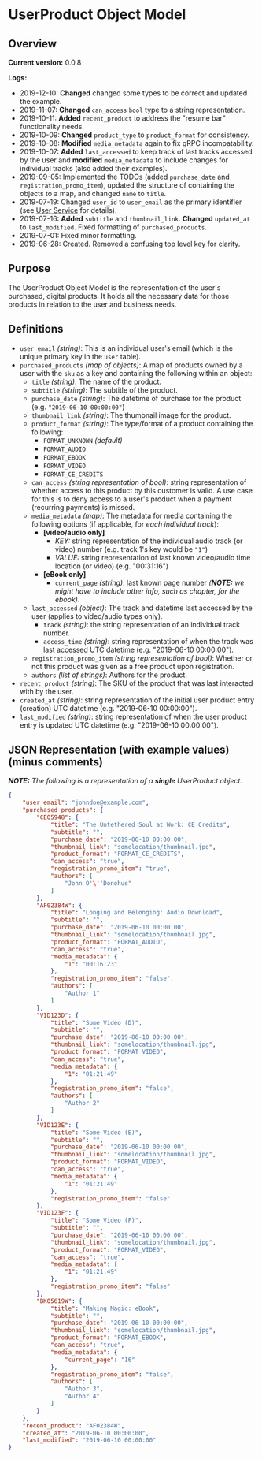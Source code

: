 # UserProduct Object Model

## Overview

**Current version:** 0.0.8

**Logs:**

- 2019-12-10: **Changed** changed some types to be correct and updated the example.
- 2019-11-07: **Changed** `can_access` `bool` type to a string representation.
- 2019-10-11: **Added** `recent_product` to address the "resume bar" functionality needs.
- 2019-10-09: **Changed** `product_type` to `product_format` for consistency.
- 2019-10-08: **Modified** `media_metadata` again to fix gRPC incompatability.
- 2019-10-07: **Added** `last_accessed` to keep track of last tracks accessed by the user and **modified** `media_metadata` to include changes for individual tracks (also added their examples).
- 2019-09-05: Implemented the TODOs (added `purchase_date` and `registration_promo_item`), updated the structure of containing the objects to a map, and changed `name` to `title`.
- 2019-07-19: Changed `user_id` to `user_email` as the primary identifier (see [User Service](https://github.com/stdev/ch-user-service/blob/develop/user/User.md) for details).
- 2019-07-16: **Added** `subtitle` and `thumbnail_link`. **Changed** `updated_at` to `last_modified`. Fixed formatting of `purchased_products`.
- 2019-07-01: Fixed minor formatting.
- 2019-06-28: Created. Removed a confusing top level key for clarity.

## Purpose

The UserProduct Object Model is the representation of the user's purchased, digital products. It holds all the necessary data for those products in relation to the user and business needs.

## Definitions

- `user_email` _(string)_: This is an individual user's email (which is the unique primary key in the `user` table).
- `purchased_products` _(map of objects)_: A map of products owned by a user with the `sku` as a key and containing the following within an object:
	- `title` _(string)_: The name of the product.
	- `subtitle` _(string)_: The subtitle of the product.
	- `purchase_date` _(string)_: The datetime of purchase for the product (e.g. `"2019-06-10 00:00:00"`)
	- `thumbnail_link` _(string)_: The thumbnail image for the product.
	- `product_format` _(string)_: The type/format of a product containing the following:
		- `FORMAT_UNKNOWN` _(default)_
		- `FORMAT_AUDIO`
		- `FORMAT_EBOOK`
		- `FORMAT_VIDEO`
		- `FORMAT_CE_CREDITS`
	- `can_access` _(string representation of bool)_: string representation of whether access to this product by this customer is valid. A use case for this is to deny access to a user's product when a payment (recurring payments) is missed.
	- `media_metadata` _(map)_: The metadata for media containing the following options (if applicable, for _each individual track_):
		- **[video/audio only]**
			- *KEY:* string representation of the individual audio track (or video) number (e.g. track 1's key would be `"1"`)
			- *VALUE:* string representation of last known video/audio time location (or video) (e.g. "00:31:16")
		- **[eBook only]**
			- `current_page` _(string)_:  last known page number _(**NOTE:** we might have to include other info, such as chapter, for the ebook)_.
	- `last_accessed` _(object)_: The track and datetime last accessed by the user (applies to video/audio types only).
		- `track` _(string)_: the string representation of an individual track number.
		- `access_time` _(string)_: string representation of when the track was last accessed UTC datetime (e.g. "2019-06-10 00:00:00").
	- `registration_promo_item` _(string representation of bool)_: Whether or not this product was given as a free product upon registration.
	- `authors` _(list of strings)_: Authors for the product.
- `recent_product` _(string)_: The SKU of the product that was last interacted with by the user.
- `created_at` _(string)_: string representation of the initial user product entry (creation) UTC datetime (e.g. "2019-06-10 00:00:00").
- `last_modified` _(string)_: string representation of when the user product entry is updated UTC datetime (e.g. "2019-06-10 00:00:00").

## JSON Representation (with example values) (minus comments)

_**NOTE:** The following is a representation of a **single** UserProduct object._
```json
{
	"user_email": "johndoe@example.com",
	"purchased_products": {
		"CE05948": {
            "title": "The Untethered Soul at Work: CE Credits",
            "subtitle": "",
            "purchase_date": "2019-06-10 00:00:00",
            "thumbnail_link": "somelocation/thumbnail.jpg",
            "product_format": "FORMAT_CE_CREDITS",
            "can_access": "true",
            "registration_promo_item": "true",
            "authors": [
                "John O'\''Donohue"
            ]
        },
		"AF02384W": {
            "title": "Longing and Belonging: Audio Download",
            "subtitle": "",
            "purchase_date": "2019-06-10 00:00:00",
            "thumbnail_link": "somelocation/thumbnail.jpg",
            "product_format": "FORMAT_AUDIO",
            "can_access": "true",
            "media_metadata": {
                "1": "00:16:23"
            },
            "registration_promo_item": "false",
            "authors": [
                "Author 1"
            ]
        },
        "VID123D": {
            "title": "Some Video (D)",
            "subtitle": "",
            "purchase_date": "2019-06-10 00:00:00",
            "thumbnail_link": "somelocation/thumbnail.jpg",
            "product_format": "FORMAT_VIDEO",
            "can_access": "true",
            "media_metadata": {
                "1": "01:21:49"
            },
            "registration_promo_item": "false",
            "authors": [
                "Author 2"
            ]
        },
        "VID123E": {
            "title": "Some Video (E)",
            "subtitle": "",
            "purchase_date": "2019-06-10 00:00:00",
            "thumbnail_link": "somelocation/thumbnail.jpg",
            "product_format": "FORMAT_VIDEO",
            "can_access": "true",
            "media_metadata": {
                "1": "01:21:49"
            },
            "registration_promo_item": "false"
        },
        "VID123F": {
            "title": "Some Video (F)",
            "subtitle": "",
            "purchase_date": "2019-06-10 00:00:00",
            "thumbnail_link": "somelocation/thumbnail.jpg",
            "product_format": "FORMAT_VIDEO",
            "can_access": "true",
            "media_metadata": {
                "1": "01:21:49"
            },
            "registration_promo_item": "false"
        },
        "BK05619W": {
            "title": "Making Magic: eBook",
            "subtitle": "",
            "purchase_date": "2019-06-10 00:00:00",
            "thumbnail_link": "somelocation/thumbnail.jpg",
            "product_format": "FORMAT_EBOOK",
            "can_access": "true",
            "media_metadata": {
                "current_page": "16"
            },
            "registration_promo_item": "false",
            "authors": [
                "Author 3",
                "Author 4"
            ]
        }
	},
	"recent_product": "AF02384W",
	"created_at": "2019-06-10 00:00:00",
	"last_modified": "2019-06-10 00:00:00"
}
```